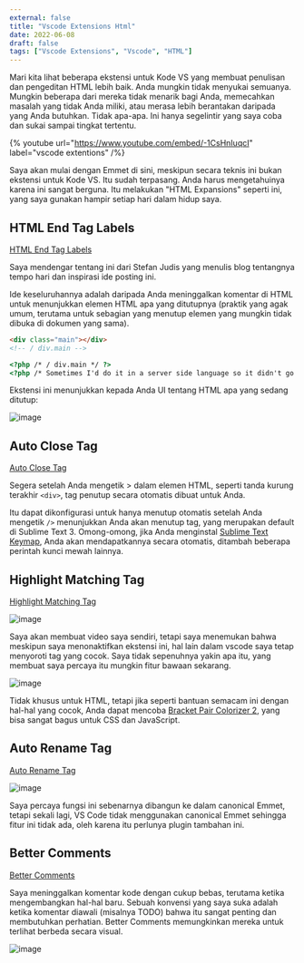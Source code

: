 ```yaml
---
external: false
title: "Vscode Extensions Html"
date: 2022-06-08
draft: false
tags: ["Vscode Extensions", "Vscode", "HTML"]
---
```


Mari kita lihat beberapa ekstensi untuk Kode VS yang membuat penulisan dan pengeditan HTML lebih baik. Anda mungkin tidak menyukai semuanya. Mungkin beberapa dari mereka tidak menarik bagi Anda, memecahkan masalah yang tidak Anda miliki, atau merasa lebih berantakan daripada yang Anda butuhkan. Tidak apa-apa. Ini hanya segelintir yang saya coba dan sukai sampai tingkat tertentu.

{% youtube url="https://www.youtube.com/embed/-1CsHnIuqcI" label="vscode extentions" /%}

Saya akan mulai dengan Emmet di sini, meskipun secara teknis ini bukan ekstensi untuk Kode VS. Itu sudah terpasang. Anda harus mengetahuinya karena ini sangat berguna. Itu melakukan "HTML Expansions" seperti ini, yang saya gunakan hampir setiap hari dalam hidup saya.

## HTML End Tag Labels

[HTML End Tag Labels](https://marketplace.visualstudio.com/items?itemName=anteprimorac.html-end-tag-labels)

Saya mendengar tentang ini dari Stefan Judis yang menulis blog tentangnya tempo hari dan inspirasi ide posting ini.

Ide keseluruhannya adalah daripada Anda meninggalkan komentar di HTML untuk menunjukkan elemen HTML apa yang ditutupnya (praktik yang agak umum, terutama untuk sebagian yang menutup elemen yang mungkin tidak dibuka di dokumen yang sama).

```html
<div class="main"></div>
<!-- / div.main -->

<?php /* / div.main */ ?>
<?php /* Sometimes I'd do it in a server side language so it didn't go over the wire. */ ?>
```

Ekstensi ini menunjukkan kepada Anda UI tentang HTML apa yang sedang ditutup:

![image](https://raw.githubusercontent.com/anteprimorac/vscode-html-end-tag-labels/master/images/screenshot-1.png)

## Auto Close Tag

[Auto Close Tag](https://marketplace.visualstudio.com/items?itemName=formulahendry.auto-close-tag)

Segera setelah Anda mengetik > dalam elemen HTML, seperti tanda kurung terakhir `<div>`, tag penutup secara otomatis dibuat untuk Anda.

Itu dapat dikonfigurasi untuk hanya menutup otomatis setelah Anda mengetik `/>` menunjukkan Anda akan menutup tag, yang merupakan default di Sublime Text 3. Omong-omong, jika Anda menginstal [Sublime Text Keymap](https://marketplace.visualstudio.com/items?itemName=ms-vscode.sublime-keybindings), Anda akan mendapatkannya secara otomatis, ditambah beberapa perintah kunci mewah lainnya.

## Highlight Matching Tag

[Highlight Matching Tag](https://marketplace.visualstudio.com/items?itemName=vincaslt.highlight-matching-tag)

![image](https://images2.imgbox.com/71/2a/zIA1XCzK_o.gif)

Saya akan membuat video saya sendiri, tetapi saya menemukan bahwa meskipun saya menonaktifkan ekstensi ini, hal lain dalam vscode saya tetap menyoroti tag yang cocok. Saya tidak sepenuhnya yakin apa itu, yang membuat saya percaya itu mungkin fitur bawaan sekarang.

![image](https://i0.wp.com/css-tricks.com/wp-content/uploads/2021/05/Screen-Shot-2021-05-26-at-1.56.35-PM.png?w=1004&ssl=1)

Tidak khusus untuk HTML, tetapi jika seperti bantuan semacam ini dengan hal-hal yang cocok, Anda dapat mencoba [Bracket Pair Colorizer 2](https://marketplace.visualstudio.com/items?itemName=CoenraadS.bracket-pair-colorizer-2), yang bisa sangat bagus untuk CSS dan JavaScript.

## Auto Rename Tag

[Auto Rename Tag](https://marketplace.visualstudio.com/items?itemName=formulahendry.auto-rename-tag)

![image](https://github.com/formulahendry/vscode-auto-rename-tag/raw/master/images/usage.gif)

Saya percaya fungsi ini sebenarnya dibangun ke dalam canonical Emmet, tetapi sekali lagi, VS Code tidak menggunakan canonical Emmet sehingga fitur ini tidak ada, oleh karena itu perlunya plugin tambahan ini.

## Better Comments

[Better Comments](https://marketplace.visualstudio.com/items?itemName=aaron-bond.better-comments)

Saya meninggalkan komentar kode dengan cukup bebas, terutama ketika mengembangkan hal-hal baru. Sebuah konvensi yang saya suka adalah ketika komentar diawali (misalnya TODO) bahwa itu sangat penting dan membutuhkan perhatian. Better Comments memungkinkan mereka untuk terlihat berbeda secara visual.

![image](https://github.com/aaron-bond/better-comments/raw/master/images/better-comments.PNG)
